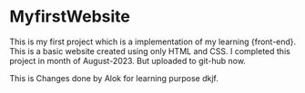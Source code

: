 # MyfirstWebsite
This is my first project which is a implementation of my learning {front-end}. This is a basic website created using only HTML and CSS. I completed this project in month of August-2023. But uploaded to git-hub now.

This is Changes done by Alok for learning purpose dkjf.
